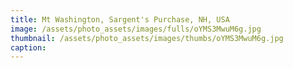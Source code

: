 ```yaml
---
title: Mt Washington, Sargent's Purchase, NH, USA
image: /assets/photo_assets/images/fulls/oYMS3MwuM6g.jpg
thumbnail: /assets/photo_assets/images/thumbs/oYMS3MwuM6g.jpg
caption: 
---
```

